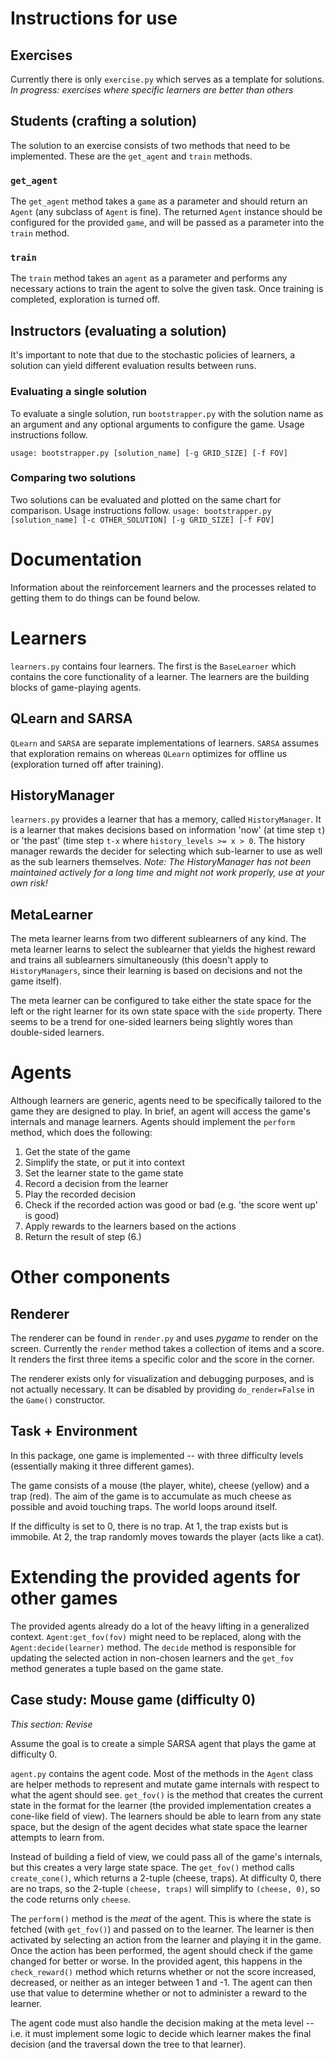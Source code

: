 # Instructions for use

## Exercises

Currently there is only `exercise.py` which serves as a template for solutions.
_In progress: exercises where specific learners are better than others_
 
## Students (crafting a solution)

The solution to an exercise consists of two methods that need to be implemented.
These are the `get_agent` and `train` methods.

### `get_agent`
The `get_agent` method takes a `game` as a parameter and should return an `Agent` (any subclass of `Agent` is fine). The returned `Agent` instance should be configured for the provided `game`, and will be passed as a parameter into the `train` method.

### `train`
The `train` method takes an `agent` as a parameter and performs any necessary actions to train the agent to solve the given task. Once training is completed, exploration is turned off.

## Instructors (evaluating a solution)
It's important to note that due to the stochastic policies of learners, a solution can yield different evaluation results between runs.

### Evaluating a single solution
To evaluate a single solution, run `bootstrapper.py` with the solution name as an argument and any optional arguments to configure the game. Usage instructions follow.

`usage: bootstrapper.py [solution_name] [-g GRID_SIZE] [-f FOV]`

### Comparing two solutions
Two solutions can be evaluated and plotted on the same chart for comparison. Usage instructions follow.
`usage: bootstrapper.py [solution_name] [-c OTHER_SOLUTION] [-g GRID_SIZE] [-f FOV]`
                       

# Documentation
Information about the reinforcement learners and the processes related to getting them to do things can be found below.

# Learners
`learners.py` contains four learners. The first is the `BaseLearner` which contains the core functionality of a learner.
The learners are the building blocks of game-playing agents.

## QLearn and SARSA 
`QLearn` and `SARSA` are separate implementations of learners. 
`SARSA` assumes that exploration remains on whereas `QLearn` optimizes for offline us (exploration turned off after training). 

## HistoryManager
`learners.py` provides a learner that has a memory, called `HistoryManager`.
It is a learner that makes decisions based on information 'now' (at time step `t`) or 'the past' (time step `t-x` where `history_levels >= x > 0`.
The history manager rewards the decider for selecting which sub-learner to use as well as the sub learners themselves.
_Note: The HistoryManager has not been maintained actively for a long time and might not work properly, use at your own risk!_

## MetaLearner
The meta learner learns from two different sublearners of any kind. The meta learner learns to select the sublearner that yields the highest reward and trains all sublearners simultaneously (this doesn't apply to `HistoryManagers`, since their learning is based on decisions and not the game itself).

The meta learner can be configured to take either the state space for the left or the right learner for its own state space with the `side` property. There seems to be a trend for one-sided learners being slightly wores than double-sided learners.

# Agents

Although learners are generic, agents need to be specifically tailored to the game they are designed to play.
In brief, an agent will access the game's internals and manage learners. 
Agents should implement the `perform` method, which does the following:

1. Get the state of the game
2. Simplify the state, or put it into context
3. Set the learner state to the game state
4. Record a decision from the learner
5. Play the recorded decision
6. Check if the recorded action was good or bad (e.g. 'the score went up' is good)
7. Apply rewards to the learners based on the actions
8. Return the result of step (6.)

# Other components

## Renderer
 
The renderer can be found in `render.py` and uses _pygame_ to render on the screen. Currently the `render` method takes a collection of items and a score. It renders the first three items a specific color and the score in the corner.
 
The renderer exists only for visualization and debugging purposes, and is not actually necessary. It can be disabled by providing `do_render=False` in the `Game()` constructor.

## Task + Environment

In this package, one game is implemented -- with three difficulty levels (essentially making it three different games).

The game consists of a mouse (the player, white), cheese (yellow) and a trap (red).
The aim of the game is to accumulate as much cheese as possible and avoid touching traps.
The world loops around itself.

If the difficulty is set to 0, there is no trap. At 1, the trap exists but is immobile. At 2, the trap randomly moves towards the player (acts like a cat).


# Extending the provided agents for other games

The provided agents already do a lot of the heavy lifting in a generalized context. `Agent:get_fov(fov)` might need to be replaced, along with the `Agent:decide(learner)` method. The `decide` method is responsible for updating the selected action in non-chosen learners and the `get_fov` method generates a tuple based on the game state.

## Case study: Mouse game (difficulty 0)

_This section: Revise_

Assume the goal is to create a simple SARSA agent that plays the game at difficulty 0.

`agent.py` contains the agent code. Most of the methods in the `Agent` class are helper methods to represent and mutate game internals with respect to what the agent should see. `get_fov()` is the method that creates the current state in the format for the learner (the provided implementation creates a cone-like field of view). The learners should be able to learn from any state space, but the design of the agent decides what state space the learner attempts to learn from.

Instead of building a field of view, we could pass all of the game's internals, but this creates a very large state space. 
The `get_fov()` method calls `create_cone()`, which returns a 2-tuple (cheese, traps). At difficulty 0, there are no traps, so the 2-tuple `(cheese, traps)` will simplify to `(cheese, 0)`, so the code returns only `cheese`.

The `perform()` method is the _meat_ of the agent. This is where the state is fetched (with `get_fov()`) and passed on to the learner. The learner is then activated by selecting an action from the learner and playing it in the game. Once the action has been performed, the agent should check if the game changed for better or worse. In the provided agent, this happens in the `check_reward()` method which returns whether or not the score increased, decreased, or neither as an integer between 1 and -1. The agent can then use that value to determine whether or not to administer a reward to the learner.

The agent code must also handle the decision making at the meta level -- i.e. it must implement some logic to decide which learner makes the final decision (and the traversal down the tree to that learner).


